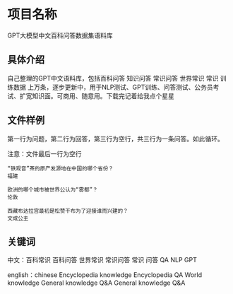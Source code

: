 # 项目名称
GPT大模型中文百科问答数据集语料库

## 具体介绍
自己整理的GPT中文语料库，包括百科问答 知识问答 常识问答 世界常识 常识 训练数据 上万条，逐步更新中，用于NLP测试、GPT训练、问答测试、公务员考试、扩宽知识面。可商用、随意用。下载完记着给我点个星星

## 文件样例
第一行为问题，第二行为回答，第三行为空行，共三行为一条问答。如此循环。

注意：文件最后一行为空行

```
“铁观音”茶的原产发源地在中国的哪个省份？
福建

欧洲的哪个城市被世界公认为“雾都”？
伦敦

西藏布达拉宫最初是松赞干布为了迎接谁而兴建的？
文成公主
```
## 关键词

中文：百科常识 百科问答 世界常识 常识问答 常识 问答 QA NLP GPT

english：chinese Encyclopedia knowledge Encyclopedia QA World knowledge General knowledge Q&A General knowledge Q&A

